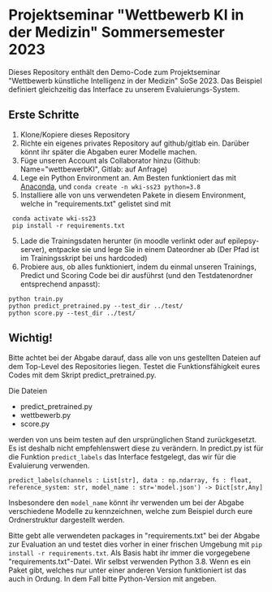 # Projektseminar "Wettbewerb KI in der Medizin" Sommersemester 2023
Dieses Repository enthält den Demo-Code zum Projektseminar "Wettbewerb künstliche Intelligenz in der Medizin" SoSe 2023. Das Beispiel definiert gleichzeitig das Interface zu unserem Evaluierungs-System.

## Erste Schritte

1. Klone/Kopiere dieses Repository
2. Richte ein eigenes privates Repository auf github/gitlab ein. Darüber könnt ihr später die Abgaben eurer Modelle machen. 
3. Füge unseren Account als Collaborator hinzu (Github: Name="wettbewerbKI", Gitlab: auf Anfrage)
3. Lege ein Python Environment an. Am Besten funktioniert das mit [Anaconda](https://www.anaconda.com/products/distribution), und `conda create -n wki-ss23 python=3.8`
4. Installiere alle von uns verwendeten Pakete in diesem Environment, welche in "requirements.txt" gelistet sind mit
```
 conda activate wki-ss23
 pip install -r requirements.txt
``` 
5. Lade die Trainingsdaten herunter (in moodle verlinkt oder auf epilepsy-server), entpacke sie und lege Sie in einem Dateordner ab (Der Pfad ist im Trainingsskript bei uns hardcoded)
5. Probiere aus, ob alles funktioniert, indem du einmal unseren Trainings, Predict und Scoring Code bei dir ausführst (und den Testdatenordner entsprechend anpasst):
```
python train.py
python predict_pretrained.py --test_dir ../test/
python score.py --test_dir ../test/
```

## Wichtig!

Bitte achtet bei der Abgabe darauf, dass alle von uns gestellten Dateien auf dem Top-Level des Repositories liegen. Testet die Funktionsfähigkeit eures Codes mit dem Skript predict_pretrained.py. 

Die Dateien 
- predict_pretrained.py
- wettbewerb.py
- score.py

werden von uns beim testen auf den ursprünglichen Stand zurückgesetzt. Es ist deshalb nicht empfehlenswert diese zu verändern. In predict.py ist für die Funktion `predict_labels` das Interface festgelegt, das wir für die Evaluierung verwenden.

`predict_labels(channels : List[str], data : np.ndarray, fs : float, reference_system: str, model_name : str='model.json') -> Dict[str,Any]`

Insbesondere den `model_name` könnt ihr verwenden um bei der Abgabe verschiedene Modelle zu kennzeichnen, welche zum Beispiel durch eure Ordnerstruktur dargestellt werden. 

Bitte gebt alle verwendeten packages in "requirements.txt" bei der Abgabe zur Evaluation an und testet dies vorher in einer frischen Umgebung mit `pip install -r requirements.txt`. Als Basis habt ihr immer die vorgegebene "requirements.txt"-Datei. Wir selbst verwenden Python 3.8. Wenn es ein Paket gibt, welches nur unter einer anderen Version funktioniert ist das auch in Ordung. In dem Fall bitte Python-Version mit angeben.
